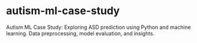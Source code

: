 # autism-ml-case-study
Autism ML Case Study: Exploring ASD prediction using Python and machine learning. Data preprocessing, model evaluation, and insights.
